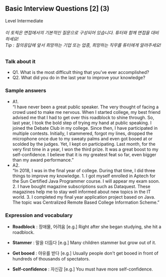 ## Basic Interview Questions [2] (3)
Level Intermediate
###### 이 토픽은 면접에서의 기본적인 질문으로 구성되어 있습니다. 튜터와 함께 면접을 대비하세요!<br/>Tip : 질의응답에 앞서 희망하는 기업 또는 업종, 희망하는 직무를 튜터에게 알려주세요!

### Talk about it
- Q1. What is the most difficult thing that you’ve ever accomplished?- Q2. What did you do in the last year to improve your knowledge?
### Sample answers
- A1.  
“I have never been a great public speaker. The very thought of facing a crowd used to make me nervous. When I started college, my best friend advised me that I had to get over this roadblock to shine through. So, last year, I took the bold step of trying my hand at public speaking. I joined the Debate Club in my college. Since then, I have participated in multiple contests. Initially, I stammered, forgot my lines, dropped the microphone once due to my sweaty palms and even got booed at or scolded by the judges. Yet, I kept on participating. Last month, for the very first time in a year, I won the third prize. It was a great boost to my self-confidence. I believe that it is my greatest feat so far, even bigger than my award performance.”
- A2.  
“In 2018, I was in the final year of college. During that time, I did three things to improve my knowledge. 1. I got myself enrolled in Aptech for the Sun Certified Java Programmer course. I will appear my exam soon. 2. I have bought magazine subscriptions such as Dataquest. These magazines help me to stay well informed about new topics in the IT world. 3. I completed my final year application project based on Java. The topic was Centralized Remote Based College Information Scheme.”
### Expression and vocabulary
- **Roadblock** : 장애물, 어려움
[e.g.] Right after she began studying, she hit a roadblock.

- **Stammer** : 말을 더듬다
[e.g.] Many children stammer but grow out of it.

- **Get booed** : 야유를 받다
[e.g.] Usually people don't get booed in front of hundreds of thousands of spectators.

- **Self-confidence** : 자신감
[e.g.] You must have more self-confidence.


